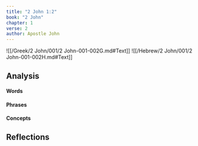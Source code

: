 ```yaml
---
title: "2 John 1:2"
book: "2 John"
chapter: 1
verse: 2
author: Apostle John
---
```

![[/Greek/2 John/001/2 John-001-002G.md#Text]]
![[/Hebrew/2 John/001/2 John-001-002H.md#Text]]

## Analysis

#### Words

#### Phrases

#### Concepts

## Reflections
